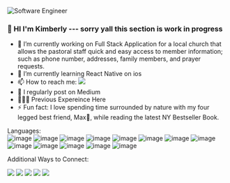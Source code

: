 ![Software Engineer](https://github.com/kdb23/kdb23/assets/121531138/e3cb4edf-e3b2-434d-b3c2-6633d336328b)
### 👋 HI I'm Kimberly --- sorry yall this section is work in progress

- 🔭 I’m currently working on Full Stack Application for a local church that allows the pastoral staff quick and easy access to member information; such as phone number, addresses, family members, and prayer requests. 
- 🌱 I’m currently learning React Native on ios 
- 📫 How to reach me: [![](https://img.shields.io/badge/Gmail-D14836?style=for-the-badge&logo=gmail&logoColor=white)](http://www.gmail.com/kimberly.d.benton@gmail.com)
- 📝 I regularly post on Medium
- 👩🏻‍💻 Previous Expereince Here
- ⚡ Fun fact: I love spending time surrounded by nature with my four legged best friend, Max🐾, while reading the latest NY Bestseller Book. 

Languages:<br>
![image](https://github.com/kdb23/kdb23/assets/121531138/c2fe8cb5-caa3-43a4-b593-1718985d87aa)
![image](https://github.com/kdb23/kdb23/assets/121531138/e949bd8c-32ad-4a3c-adf8-41807352bb05)
![image](https://github.com/kdb23/kdb23/assets/121531138/2268ff56-6781-4c5a-9163-536f161ffeb3)
![image](https://github.com/kdb23/kdb23/assets/121531138/6a58b1ce-6082-41b4-b39c-19733f2813a7)
![image](https://github.com/kdb23/kdb23/assets/121531138/0f1663fe-c974-412c-9d7b-0d0d3a5583a7)
![image](https://github.com/kdb23/kdb23/assets/121531138/ebba7906-ac30-4d1b-ba37-dd2a12c00bcb)
![image](https://github.com/kdb23/kdb23/assets/121531138/2aafdff5-c722-40bc-b927-e2c913285883)
![image](https://github.com/kdb23/kdb23/assets/121531138/f019746d-b114-4bf2-a7f5-9e5f772a2626)
![image](https://github.com/kdb23/kdb23/assets/121531138/fb9a9cff-6699-4170-89fa-1e7164e1102e)
![image](https://github.com/kdb23/kdb23/assets/121531138/a4493dd3-4d16-41cf-8372-4e801a9e4142)
![image](https://github.com/kdb23/kdb23/assets/121531138/f5fd84b9-7a0f-47be-a550-bfee2c3bf626)
![image](https://github.com/kdb23/kdb23/assets/121531138/5514f189-9048-48b9-aed8-3029630460e5)
![image](https://github.com/kdb23/kdb23/assets/121531138/3dbb7fb9-83d3-45b7-8bc3-0efddd127afb)



Additional Ways to Connect: 

[![](https://img.shields.io/badge/linkedin-%230077B5.svg?style=for-the-badge&logo=linkedin)](https://www.linkedin.com/in/kimberly-d-benton/)
[![](https://img.shields.io/badge/Medium-12100E?style=for-the-badge&logo=medium&logoColor=white)](https://medium.com/@kimberly.d.benton)
[![](https://img.shields.io/badge/Gmail-D14836?style=for-the-badge&logo=gmail&logoColor=white)](http://www.gmail.com/kimberly.d.benton@gmail.com)
[![](https://img.shields.io/badge/Instagram-E4405F?style=for-the-badge&logo=instagram&logoColor=white)](https://www.instagram.com/kdb0913/)
[![](https://img.shields.io/badge/-LeetCode-FFA116?style=for-the-badge&logo=LeetCode&logoColor=black)](https://leetcode.com/wanderlustRN/)

<!-- <img src="https://github-readme-streak-stats.herokuapp.com/?user=zluvsand"/>  -->
<!-- <img src="https://github-readme-stats.vercel.app/api/top-langs?username=zluvsand&layout=compact"/> -->
<!-- ![Kimberly's GitHub stats](https://github-readme-stats.vercel.app/api?username=kdb23&theme=dark&show_icons=true) -->
